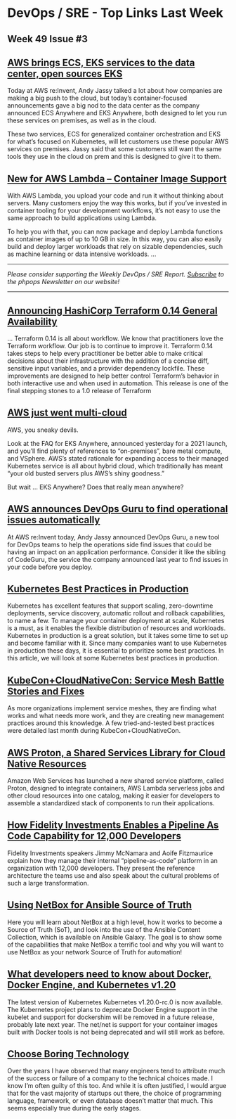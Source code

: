 # DevOps / SRE - Top Links Last Week

## Week 49 Issue #3

## [AWS brings ECS, EKS services to the data center, open sources EKS](https://techcrunch.com/2020/12/01/aws-brings-ecs-eks-services-to-the-data-center-open-sources-eks/)

Today at AWS re:Invent, Andy Jassy talked a lot about how companies are making a big push to the cloud, but today’s container-focused announcements gave a big nod to the data center as the company announced ECS Anywhere and EKS Anywhere, both designed to let you run these services on premises, as well as in the cloud.

These two services, ECS for generalized container orchestration and EKS for what’s focused on Kubernetes, will let customers use these popular AWS services on premises. Jassy said that some customers still want the same tools they use in the cloud on prem and this is designed to give it to them.

## [New for AWS Lambda – Container Image Support](https://aws.amazon.com/blogs/aws/new-for-aws-lambda-container-image-support/)

With AWS Lambda, you upload your code and run it without thinking about servers. Many customers enjoy the way this works, but if you’ve invested in container tooling for your development workflows, it’s not easy to use the same approach to build applications using Lambda.

To help you with that, you can now package and deploy Lambda functions as container images of up to 10 GB in size. In this way, you can also easily build and deploy larger workloads that rely on sizable dependencies, such as machine learning or data intensive workloads. ...

---

_Please consider supporting the Weekly DevOps / SRE Report. [Subscribe](https://www.phpops.dev/subscribe/#/portal/signup) to the phpops Newsletter on our website!_

---

## [Announcing HashiCorp Terraform 0.14 General Availability](https://www.hashicorp.com/blog/announcing-hashicorp-terraform-0-14-general-availability)

... Terraform 0.14 is all about workflow. We know that practitioners love the Terraform workflow. Our job is to continue to improve it. Terraform 0.14 takes steps to help every practitioner be better able to make critical decisions about their infrastructure with the addition of a concise diff, sensitive input variables, and a provider dependency lockfile. These improvements are designed to help better control Terraform’s behavior in both interactive use and when used in automation. This release is one of the final stepping stones to a 1.0 release of Terraform

## [AWS just went multi-cloud](https://acloudguru.com/blog/business/aws-just-went-multi-cloud-and-its-only-the-beginning)

AWS, you sneaky devils.

Look at the FAQ for EKS Anywhere, announced yesterday for a 2021 launch, and you’ll find plenty of references to “on-premises”, bare metal compute, and VSphere. AWS’s stated rationale for expanding access to their managed Kubernetes service is all about hybrid cloud, which traditionally has meant “your old busted servers plus AWS’s shiny goodness.”

But wait … EKS Anywhere? Does that really mean anywhere?

## [AWS announces DevOps Guru to find operational issues automatically](https://techcrunch.com/2020/12/01/aws-announces-devops-guru-to-find-operational-issues/)

At AWS re:Invent today, Andy Jassy announced DevOps Guru, a new tool for DevOps teams to help the operations side find issues that could be having an impact on an application performance. Consider it like the sibling of CodeGuru, the service the company announced last year to find issues in your code before you deploy.

## [Kubernetes Best Practices in Production](https://containerjournal.com/topics/container-management/kubernetes-best-practices-in-production/)

Kubernetes has excellent features that support scaling, zero-downtime deployments, service discovery, automatic rollout and rollback capabilities, to name a few. To manage your container deployment at scale, Kubernetes is a must, as it enables the flexible distribution of resources and workloads. Kubernetes in production is a great solution, but it takes some time to set up and become familiar with it. Since many companies want to use Kubernetes in production these days, it is essential to prioritize some best practices. In this article, we will look at some Kubernetes best practices in production.

## [KubeCon+CloudNativeCon: Service Mesh Battle Stories and Fixes](https://thenewstack.io/kubeconcloudnativecon-service-mesh-battle-stories-and-fixes/)

As more organizations implement service meshes, they are finding what works and what needs more work, and they are creating new management practices around this knowledge. A few tried-and-tested best practices were detailed last month during KubeCon+CloudNativeCon.

## [AWS Proton, a Shared Services Library for Cloud Native Resources](https://thenewstack.io/aws-proton-a-shared-services-library-for-cloud-native-resources/)

Amazon Web Services has launched a new shared service platform, called Proton, designed to integrate containers, AWS Lambda serverless jobs and other cloud resources into one catalog, making it easier for developers to assemble a standardized stack of components to run their applications.

## [How Fidelity Investments Enables a Pipeline As Code Capability for 12,000 Developers](https://cd.foundation/blog/2020/12/04/how-fidelity-investments-enables-a-pipeline-as-code-capability-for-12000-developers/)

Fidelity Investments speakers Jimmy McNamara and Aoife Fitzmaurice explain how they manage their internal “pipeline-as-code” platform in an organization with 12,000 developers. They present the reference architecture the teams use and also speak about the cultural problems of such a large transformation.

## [Using NetBox for Ansible Source of Truth](https://www.ansible.com/blog/using-netbox-for-ansible-source-of-truth)

Here you will learn about NetBox at a high level, how it works to become a Source of Truth (SoT), and look into the use of the Ansible Content Collection, which is available on Ansible Galaxy. The goal is to show some of the capabilities that make NetBox a terrific tool and why you will want to use NetBox as your network Source of Truth for automation!

## [What developers need to know about Docker, Docker Engine, and Kubernetes v1.20](https://www.docker.com/blog/what-developers-need-to-know-about-docker-docker-engine-and-kubernetes-v1-20/)

The latest version of Kubernetes Kubernetes v1.20.0-rc.0 is now available. The Kubernetes project plans to deprecate Docker Engine support in the kubelet and support for dockershim will be removed in a future release, probably late next year. The net/net is support for your container images built with Docker tools is not being deprecated and will still work as before.

## [Choose Boring Technology](https://panelbear.com/blog/boring-tech/)

Over the years I have observed that many engineers tend to attribute much of the success or failure of a company to the technical choices made. I know I’m often guilty of this too. And while it is often justified, I would argue that for the vast majority of startups out there, the choice of programming language, framework, or even database doesn’t matter that much. This seems especially true during the early stages.